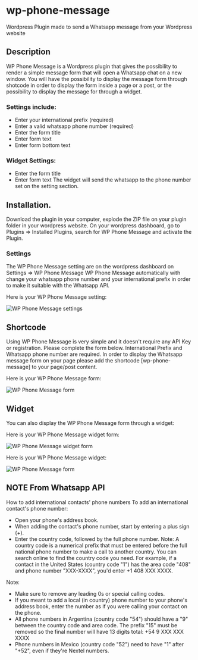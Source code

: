# wp-phone-message
Wordpress Plugin made to send a Whatsapp message from your Wordpress website

## Description

WP Phone Message is a Wordpress plugin that gives the possibility to render a simple message form that will open a Whatsapp chat on a new window. You will have the possibility to display the message form through shotcode in order to display the form inside a page or a post, or the possibility to display the message for through a widget.

### Settings include:
* Enter your international prefix (required)
* Enter a valid whatsapp phone number (required)
* Enter the form title
* Enter form text
* Enter form bottom text

### Widget Settings:
* Enter the form title
* Enter form text
The widget will send the whatsapp to the phone number set on the setting section.

## Installation.

Download the plugin in your computer, explode the ZIP file on your plugin folder in your wordpress website. 
On your wordpress dashboard, go to Plugins => Installed Plugins, search for WP Phone Message and activate the Plugin.

### Settings

The WP Phone Message setting are on the wordpress dashboard on Settings => WP Phone Message
WP Phone Message automatically with change your whatsapp phone number and your international prefix in order to make it suitable with the Whatsapp API.

Here is your WP Phone Message setting:

![WP Phone Message settings](http://webmarcello.co.uk/wp-content/uploads/2020/02/plugin-settings.jpg)

##  Shortcode
Using WP Phone Message is very simple and it doesn't require any API Key or registration.
Please complete the form below. International Prefix and Whatsapp phone number are required.
In order to display the Whatsapp message form on your page please add the shortcode [wp-phone-message] to your page/post content.

Here is your WP Phone Message form:

![WP Phone Message form](http://webmarcello.co.uk/wp-content/uploads/2020/02/plugin-message-form.jpg)

## Widget
You can also display the WP Phone Message form through a widget:

Here is your WP Phone Message widget form:

![WP Phone Message widget form](http://webmarcello.co.uk/wp-content/uploads/2020/02/plugin-widget.jpg)


Here is your WP Phone Message widget:

![WP Phone Message form](http://webmarcello.co.uk/wp-content/uploads/2020/02/plugin-widget-form.jpg)

## NOTE From Whatsapp API
How to add international contacts' phone numbers
To add an international contact's phone number:

* Open your phone's address book.
* When adding the contact's phone number, start by entering a plus sign (+).
* Enter the country code, followed by the full phone number.
Note: A country code is a numerical prefix that must be entered before the full national phone number to make a call to another country. You can search online to find the country code you need.
For example, if a contact in the United States (country code "1") has the area code "408" and phone number "XXX-XXXX", you'd enter +1 408 XXX XXXX.

Note:
* Make sure to remove any leading 0s or special calling codes.
* If you meant to add a local (in country) phone number to your phone's address book, enter the number as if you were calling your contact on the phone.
* All phone numbers in Argentina (country code "54") should have a "9" between the country code and area code. The prefix "15" must be removed so the final number will have 13 digits total: +54 9 XXX XXX XXXX
* Phone numbers in Mexico (country code "52") need to have "1" after "+52", even if they're Nextel numbers.
